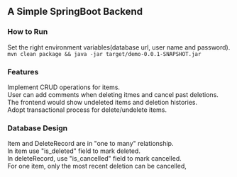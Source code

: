 ## A Simple SpringBoot Backend ##
### How to Run ####
Set the right environment variables(database url, user name and password).  
```mvn clean package && java -jar target/demo-0.0.1-SNAPSHOT.jar```


### Features ###
Implement CRUD operations for items.  
User can add comments when deleting itmes and cancel past deletions.  
The frontend would show undeleted items and deletion histories.   
Adopt transactional process for delete/undelete items.


### Database Design ###
Item and DeleteRecord are in "one to many" relationship.  
In item use "is\_deleted" field to mark deleted.   
In deleteRecord, use "is\_cancelled" field to mark cancelled.  
For one item, only the most recent deletion can be cancelled, 